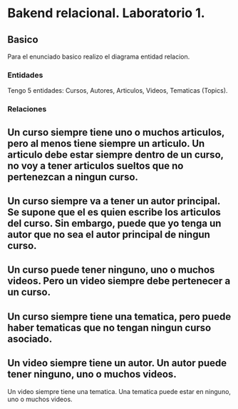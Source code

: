 # Bakend relacional. Laboratorio 1.
## Basico

Para el enunciado basico realizo el diagrama entidad relacion.

### Entidades
Tengo 5 entidades: Cursos, Autores, Articulos, Videos, Tematicas (Topics).

### Relaciones
Un curso siempre tiene uno o muchos articulos, pero  al menos tiene siempre un articulo. Un articulo debe estar siempre dentro de un curso, no voy a tener articulos sueltos que no pertenezcan a ningun curso.
---
Un curso siempre va a tener un autor principal. Se supone que el es quien escribe los articulos del curso. Sin embargo, puede que yo tenga un autor que no sea el autor principal de ningun curso.
---
Un curso puede tener ninguno, uno o muchos videos. Pero un video siempre debe pertenecer a un curso.
---
Un curso siempre tiene una tematica, pero puede haber tematicas que no tengan ningun curso asociado.
---
Un video siempre tiene un autor. Un autor puede tener ninguno, uno o muchos videos. 
---
Un video siempre tiene una tematica. Una tematica puede estar en ninguno, uno o muchos videos. 
